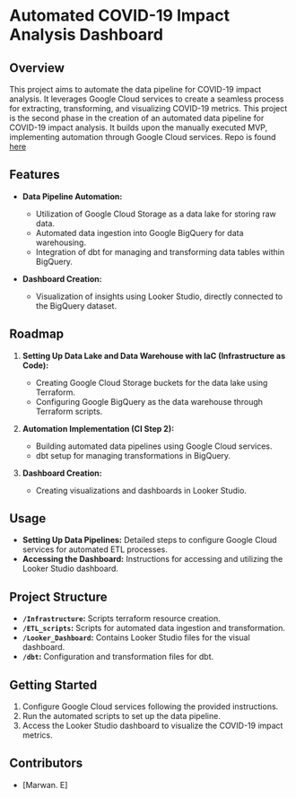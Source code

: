 
# Automated COVID-19 Impact Analysis Dashboard

## Overview
This project aims to automate the data pipeline for COVID-19 impact analysis. It leverages Google Cloud services to create a seamless process for extracting, transforming, and visualizing COVID-19 metrics. This project is the second phase in the creation of an automated data pipeline for COVID-19 impact analysis. It builds upon the manually executed MVP, implementing automation through Google Cloud services. Repo is found [here](https://github.com/MarwanH7/COVID-19-Impact-Analysis-Dashbaord/tree/main)


## Features
- **Data Pipeline Automation:**
  - Utilization of Google Cloud Storage as a data lake for storing raw data.
  - Automated data ingestion into Google BigQuery for data warehousing.
  - Integration of dbt for managing and transforming data tables within BigQuery.

- **Dashboard Creation:**
  - Visualization of insights using Looker Studio, directly connected to the BigQuery dataset.

## Roadmap
1. **Setting Up Data Lake and Data Warehouse with IaC (Infrastructure as Code):**
   - Creating Google Cloud Storage buckets for the data lake using Terraform.
   - Configuring Google BigQuery as the data warehouse through Terraform scripts.

2. **Automation Implementation (CI Step 2):**
   - Building automated data pipelines using Google Cloud services.
   - dbt setup for managing transformations in BigQuery.

3. **Dashboard Creation:**
   - Creating visualizations and dashboards in Looker Studio.

## Usage
- **Setting Up Data Pipelines:** Detailed steps to configure Google Cloud services for automated ETL processes.
- **Accessing the Dashboard:** Instructions for accessing and utilizing the Looker Studio dashboard.

## Project Structure
- **`/Infrastructure`:** Scripts terraform resource creation.
- **`/ETL_scripts`:** Scripts for automated data ingestion and transformation.
- **`/Looker_Dashboard`:** Contains Looker Studio files for the visual dashboard.
- **`/dbt`:** Configuration and transformation files for dbt.

## Getting Started
1. Configure Google Cloud services following the provided instructions.
2. Run the automated scripts to set up the data pipeline.
3. Access the Looker Studio dashboard to visualize the COVID-19 impact metrics.

## Contributors
- [Marwan. E]
